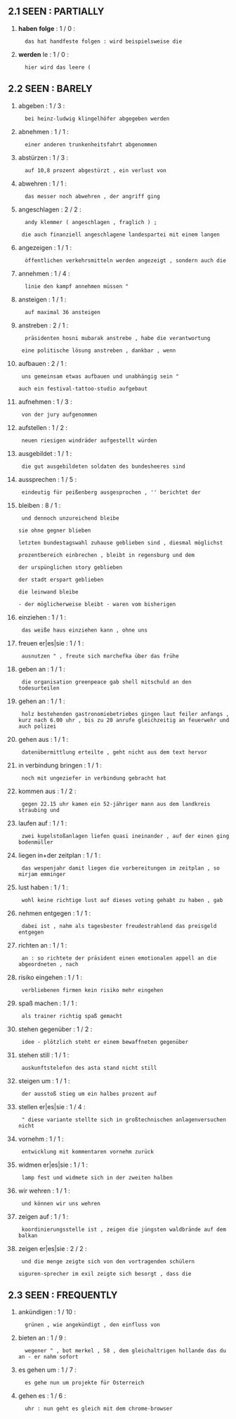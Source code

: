 ## 2.1 SEEN : PARTIALLY

1. **haben** **folge** : 1  / 0 :

		 das hat handfeste folgen : wird beispielsweise die

2. **werden** le : 1  / 0 :

		 hier wird das leere (

## 2.2 SEEN : BARELY

1. abgeben : 1  / 3 :

		 bei heinz-ludwig klingelhöfer abgegeben werden

2. abnehmen : 1  / 1 :

		 einer anderen trunkenheitsfahrt abgenommen

3. abstürzen : 1  / 3 :

		 auf 10,8 prozent abgestürzt , ein verlust von

4. abwehren : 1  / 1 :

		 das messer noch abwehren , der angriff ging

5. angeschlagen : 2  / 2 :

		 andy klemmer ( angeschlagen , fraglich ) ;

		die auch finanziell angeschlagene landespartei mit einem langen

6. angezeigen : 1  / 1 :

		 öffentlichen verkehrsmitteln werden angezeigt , sondern auch die

7. annehmen : 1  / 4 :

		 linie den kampf annehmen müssen "

8. ansteigen : 1  / 1 :

		 auf maximal 36 ansteigen

9. anstreben : 2  / 1 :

		 präsidenten hosni mubarak anstrebe , habe die verantwortung

		eine politische lösung anstreben , dankbar , wenn

10. aufbauen : 2  / 1 :

		 uns gemeinsam etwas aufbauen und unabhängig sein "

		auch ein festival-tattoo-studio aufgebaut

11. aufnehmen : 1  / 3 :

		 von der jury aufgenommen

12. aufstellen : 1  / 2 :

		 neuen riesigen windräder aufgestellt würden

13. ausgebildet : 1  / 1 :

		 die gut ausgebildeten soldaten des bundesheeres sind

14. aussprechen : 1  / 5 :

		 eindeutig für peißenberg ausgesprochen , '' berichtet der

15. bleiben : 8  / 1 :

		 und dennoch unzureichend bleibe

		sie ohne gegner blieben

		letzten bundestagswahl zuhause geblieben sind , diesmal möglichst

		prozentbereich einbrechen , bleibt in regensburg und dem

		der urspünglichen story geblieben

		der stadt erspart geblieben

		die leinwand bleibe

		- der möglicherweise bleibt - waren vom bisherigen

16. einziehen : 1  / 1 :

		 das weiße haus einziehen kann , ohne uns

17. freuen er|es|sie : 1  / 1 :

		 ausnutzen " , freute sich marchefka über das frühe

18. geben an : 1  / 1 :

		 die organisation greenpeace gab shell mitschuld an den todesurteilen

19. gehen an : 1  / 1 :

		 holz bestehenden gastronomiebetriebes gingen laut feiler anfangs , kurz nach 6.00 uhr , bis zu 20 anrufe gleichzeitig an feuerwehr und auch polizei

20. gehen aus : 1  / 1 :

		 datenübermittlung erteilte , geht nicht aus dem text hervor

21. in verbindung bringen : 1  / 1 :

		 noch mit ungeziefer in verbindung gebracht hat

22. kommen aus : 1  / 2 :

		 gegen 22.15 uhr kamen ein 52-jähriger mann aus dem landkreis straubing und

23. laufen auf : 1  / 1 :

		 zwei kugelstoßanlagen liefen quasi ineinander , auf der einen ging bodenmüller

24. liegen in+der zeitplan : 1  / 1 :

		 das wespenjahr damit liegen die vorbereitungen im zeitplan , so mirjam emminger

25. lust haben : 1  / 1 :

		 wohl keine richtige lust auf dieses voting gehabt zu haben , gab

26. nehmen entgegen : 1  / 1 :

		 dabei ist , nahm als tagesbester freudestrahlend das preisgeld entgegen

27. richten an : 1  / 1 :

		 an : so richtete der präsident einen emotionalen appell an die abgeordneten , nach

28. risiko eingehen : 1  / 1 :

		 verbliebenen firmen kein risiko mehr eingehen

29. spaß machen : 1  / 1 :

		 als trainer richtig spaß gemacht

30. stehen gegenüber : 1  / 2 :

		 idee - plötzlich steht er einem bewaffneten gegenüber

31. stehen still : 1  / 1 :

		 auskunftstelefon des asta stand nicht still

32. steigen um : 1  / 1 :

		 der ausstoß stieg um ein halbes prozent auf

33. stellen er|es|sie : 1  / 4 :

		 " diese variante stellte sich in großtechnischen anlagenversuchen nicht

34. vornehm : 1  / 1 :

		 entwicklung mit kommentaren vornehm zurück

35. widmen er|es|sie : 1  / 1 :

		 lamp fest und widmete sich in der zweiten halben

36. wir wehren : 1  / 1 :

		 und können wir uns wehren

37. zeigen auf : 1  / 1 :

		 koordinierungsstelle ist , zeigen die jüngsten waldbrände auf dem balkan

38. zeigen er|es|sie : 2  / 2 :

		 und die menge zeigte sich von den vortragenden schülern

		uiguren-sprecher im exil zeigte sich besorgt , dass die

## 2.3 SEEN : FREQUENTLY

1. ankündigen : 1  / 10 :

		 grünen , wie angekündigt , den einfluss von

2. bieten an : 1  / 9 :

		 wegener " , bot merkel , 58 , dem gleichaltrigen hollande das du an - er nahm sofort

3. es gehen um : 1  / 7 :

		 es gehe nun um projekte für Österreich

4. gehen es : 1  / 6 :

		 uhr : nun geht es gleich mit dem chrome-browser


